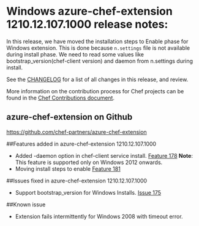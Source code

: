 <!---
This file is reset every time a new release is done. The contents of this file are for the currently unreleased version.

Example Note:

## Example Heading
Details about the thing that changed that needs to get included in the Release Notes in markdown.
-->
# Windows azure-chef-extension 1210.12.107.1000 release notes:
In this release, we have moved the installation steps to Enable phase for Windows extension. This is done because `n.settings` file is not available during install phase. We need to read some values like bootstrap_version(chef-client version) and daemon from n.settings during install.

See the [CHANGELOG](https://github.com/chef-partners/azure-chef-extension/blob/master/CHANGELOG.md) for a list of all changes in this release, and review.

More information on the contribution process for Chef projects can be found in the [Chef Contributions document](https://docs.chef.io/community_contributions.html).

## azure-chef-extension on Github
https://github.com/chef-partners/azure-chef-extension


##Features added in azure-chef-extension 1210.12.107.1000
* Added -daemon option in chef-client service install. [Feature 178](https://github.com/chef-partners/azure-chef-extension/pull/178)
**Note**: This feature is supported only on Windows 2012 onwards.
* Moving install steps to enable [Feature 181](https://github.com/chef-partners/azure-chef-extension/pull/181)


##Issues fixed in azure-chef-extension 1210.12.107.1000
* Support bootstrap_version for Windows Installs. [Issue 175](https://github.com/chef-partners/azure-chef-extension/pull/175)

##Known issue
* Extension fails intermittently for Windows 2008 with timeout error.